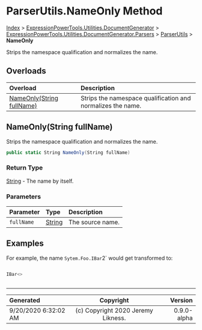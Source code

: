 ﻿# ParserUtils.NameOnly Method

[Index](../index.md) > [ExpressionPowerTools.Utilities.DocumentGenerator](ExpressionPowerTools.Utilities.DocumentGenerator.a.md) > [ExpressionPowerTools.Utilities.DocumentGenerator.Parsers](ExpressionPowerTools.Utilities.DocumentGenerator.Parsers.n.md) > [ParserUtils](ExpressionPowerTools.Utilities.DocumentGenerator.Parsers.ParserUtils.cs.md) > **NameOnly**

Strips the namespace qualification and normalizes the name.

## Overloads

| Overload | Description |
| :-- | :-- |
| [NameOnly(String fullName)](#nameonlystring-fullname) | Strips the namespace qualification and normalizes the name. |
## NameOnly(String fullName)

Strips the namespace qualification and normalizes the name.

```csharp
public static String NameOnly(String fullName)
```

### Return Type

 [String](https://docs.microsoft.com/dotnet/api/system.string)  - The name by itself.

### Parameters

| Parameter | Type | Description |
| :-- | :-- | :-- |
| `fullName` | [String](https://docs.microsoft.com/dotnet/api/system.string) | The source name. |


## Examples

For example, the name `Sytem.Foo.IBar`2` would get transformed to:

```csharp

IBar<>
            
```


---

| Generated | Copyright | Version |
| :-- | :-: | --: |
| 9/20/2020 6:32:02 AM | (c) Copyright 2020 Jeremy Likness. | 0.9.0-alpha |
